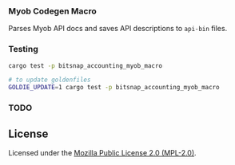 ### Myob Codegen Macro

Parses Myob API docs and saves API descriptions to `api-bin` files.

### Testing

```bash
cargo test -p bitsnap_accounting_myob_macro

# to update goldenfiles
GOLDIE_UPDATE=1 cargo test -p bitsnap_accounting_myob_macro
```

### TODO


## License

Licensed under the [Mozilla Public License 2.0 (MPL-2.0)](../../../LICENSE).